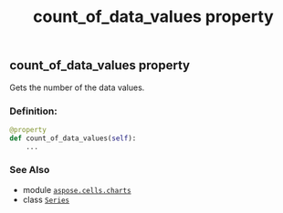 ﻿---
title: count_of_data_values property
second_title: Aspose.Cells for Python via .NET API References
description: 
type: docs
weight: 90
url: /aspose.cells.charts/series/count_of_data_values/
is_root: false
---

## count_of_data_values property


Gets the number of the data values.
### Definition:
```python
@property
def count_of_data_values(self):
    ...
```

### See Also
* module [`aspose.cells.charts`](../../)
* class [`Series`](/cells/python-net/aspose.cells.charts/series)
